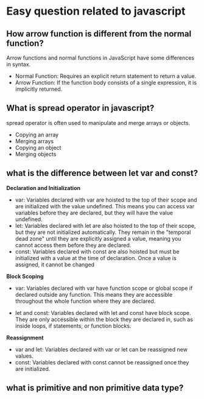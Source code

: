 # Easy question related to javascript

## How arrow function is different from the normal function?

Arrow functions and normal functions in JavaScript have some differences in syntax.
+ Normal Function: Requires an explicit return statement to return a value.
+ Arrow Function: If the function body consists of a single expression, it is implicitly returned.

## What is spread operator in javascript?

spread operator is often used to manipulate and merge arrays or objects.
+ Copying an array
+ Merging arrays
+ Copying an object
+ Merging objects

## what is the difference between let var and const?

**Declaration and Initialization**

+ var: Variables declared with var are hoisted to the top of their scope and are initialized with the value undefined. 
This means you can access var variables before they are declared, but they will have the value undefined.
+ let: Variables declared with let are also hoisted to the top of their scope, but they are not initialized automatically.
They remain in the "temporal dead zone" until they are explicitly assigned a value, meaning you cannot access them before they are declared.
+ const: Variables declared with const are also hoisted but must be initialized with a value at the time of declaration. Once a value is assigned, it cannot be changed

**Block Scoping**

+ var: Variables declared with var have function scope or global scope if declared outside any function. 
This means they are accessible throughout the whole function where they are declared.

+ let and const: Variables declared with let and const have block scope.
  They are only accessible within the block they are declared in, such as inside loops, if statements, or function blocks.

**Reassignment**

+ var and let: Variables declared with var or let can be reassigned new values.
+ const: Variables declared with const cannot be reassigned once they are initialized.

## what is primitive and non primitive data type?



